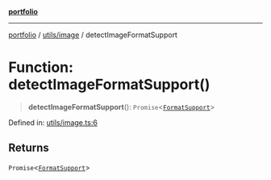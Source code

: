 [**portfolio**](../../../README.md)

***

[portfolio](../../../modules.md) / [utils/image](../README.md) / detectImageFormatSupport

# Function: detectImageFormatSupport()

> **detectImageFormatSupport**(): `Promise`\<[`FormatSupport`](../interfaces/FormatSupport.md)\>

Defined in: [utils/image.ts:6](https://github.com/tnorlund/Portfolio/blob/03bc2c316d7fe9d8f3bace960488487ec3f2c6a4/portfolio/utils/image.ts#L6)

## Returns

`Promise`\<[`FormatSupport`](../interfaces/FormatSupport.md)\>
